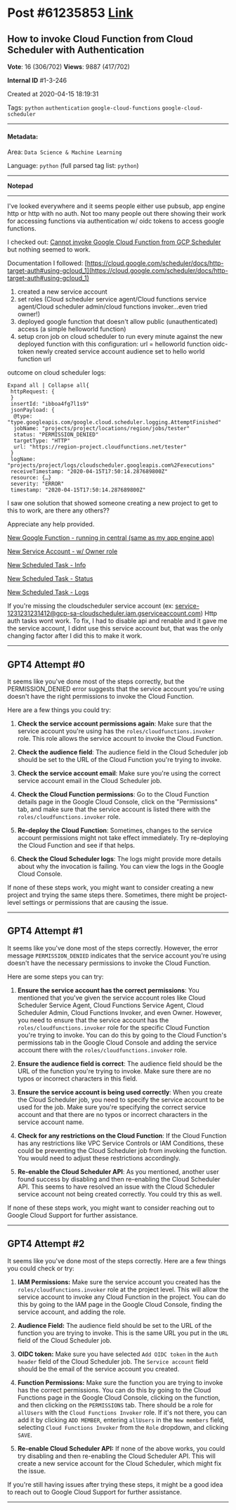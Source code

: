 
# Post \#61235853 [Link](https://stackoverflow.com/questions/61235853/)

## How to invoke Cloud Function from Cloud Scheduler with Authentication

**Vote**: 16 (306/702) **Views**: 9887 (417/702) 

**Internal ID** \#1-3-246

Created at 2020-04-15 18:19:31

Tags: `python` `authentication` `google-cloud-functions` `google-cloud-scheduler`

----------

#### Metadata:

Area: `Data Science & Machine Learning`

Language: `python` (full parsed tag list: `python`)

----------

**Notepad**


----------

I've looked everywhere and it seems people either use pubsub, app engine http or http with no auth. Not too many people out there showing their work for accessing functions via authentication w/ oidc tokens to access google functions. 

I checked out: [Cannot invoke Google Cloud Function from GCP Scheduler](https://stackoverflow.com/questions/60055422/cannot-invoke-google-cloud-function-from-gcp-scheduler) but nothing seemed to work.

Documentation I followed:
[https://cloud.google.com/scheduler/docs/http-target-auth#using-gcloud_1](https://cloud.google.com/scheduler/docs/http-target-auth#using-gcloud_1)


1. created a new service account
2. set roles (Cloud scheduler service agent/Cloud functions service agent/Cloud scheduler admin/cloud functions invoker...even tried owner!)
3. deployed google function that doesn't allow public (unauthenticated) access (a simple helloworld function)
4. setup cron job on cloud scheduler to run every minute against the new deployed function with this configuration: url = helloworld function oidc-token newly created service account audience set to hello world function url



outcome on cloud scheduler logs:

```
Expand all | Collapse all{
 httpRequest: {
 }
 insertId: "ibboa4fg7l1s9"  
 jsonPayload: {
  @type: "type.googleapis.com/google.cloud.scheduler.logging.AttemptFinished"   
  jobName: "projects/project/locations/region/jobs/tester"   
  status: "PERMISSION_DENIED"   
  targetType: "HTTP"   
  url: "https://region-project.cloudfunctions.net/tester"   
 }
 logName: "projects/project/logs/cloudscheduler.googleapis.com%2Fexecutions"  
 receiveTimestamp: "2020-04-15T17:50:14.287689800Z"  
 resource: {…}  
 severity: "ERROR"  
 timestamp: "2020-04-15T17:50:14.287689800Z"
```


I saw one solution that showed someone creating a new project to get to this to work, are there any others??

Appreciate any help provided.



[New Google Function - running in central (same as my app engine app)](https://i.stack.imgur.com/8ZRRI.png)

[New Service Account - w/ Owner role](https://i.stack.imgur.com/30vXE.png)

[New Scheduled Task - Info](https://i.stack.imgur.com/1Qtr3.png)

[New Scheduled Task - Status](https://i.stack.imgur.com/60cRd.png)

[New Scheduled Task - Logs](https://i.stack.imgur.com/2tXjp.png)



If you're missing the cloudscheduler service account (ex:
service-1231231231412@gcp-sa-cloudscheduler.iam.gserviceaccount.com)
Http auth tasks wont work.
To fix, I had to disable api and renable and it gave me the service account,
I didnt use this service account but, that was the only changing factor after I did this to make it work.


----------
        
## GPT4 Attempt \#0

It seems like you've done most of the steps correctly, but the PERMISSION_DENIED error suggests that the service account you're using doesn't have the right permissions to invoke the Cloud Function.

Here are a few things you could try:

1. **Check the service account permissions again**: Make sure that the service account you're using has the `roles/cloudfunctions.invoker` role. This role allows the service account to invoke the Cloud Function.

2. **Check the audience field**: The audience field in the Cloud Scheduler job should be set to the URL of the Cloud Function you're trying to invoke.

3. **Check the service account email**: Make sure you're using the correct service account email in the Cloud Scheduler job.

4. **Check the Cloud Function permissions**: Go to the Cloud Function details page in the Google Cloud Console, click on the "Permissions" tab, and make sure that the service account is listed there with the `roles/cloudfunctions.invoker` role.

5. **Re-deploy the Cloud Function**: Sometimes, changes to the service account permissions might not take effect immediately. Try re-deploying the Cloud Function and see if that helps.

6. **Check the Cloud Scheduler logs**: The logs might provide more details about why the invocation is failing. You can view the logs in the Google Cloud Console.

If none of these steps work, you might want to consider creating a new project and trying the same steps there. Sometimes, there might be project-level settings or permissions that are causing the issue.

--------

## GPT4 Attempt \#1

It seems like you've done most of the steps correctly. However, the error message `PERMISSION_DENIED` indicates that the service account you're using doesn't have the necessary permissions to invoke the Cloud Function.

Here are some steps you can try:

1. **Ensure the service account has the correct permissions**: You mentioned that you've given the service account roles like Cloud Scheduler Service Agent, Cloud Functions Service Agent, Cloud Scheduler Admin, Cloud Functions Invoker, and even Owner. However, you need to ensure that the service account has the `roles/cloudfunctions.invoker` role for the specific Cloud Function you're trying to invoke. You can do this by going to the Cloud Function's permissions tab in the Google Cloud Console and adding the service account there with the `roles/cloudfunctions.invoker` role.

2. **Ensure the audience field is correct**: The audience field should be the URL of the function you're trying to invoke. Make sure there are no typos or incorrect characters in this field.

3. **Ensure the service account is being used correctly**: When you create the Cloud Scheduler job, you need to specify the service account to be used for the job. Make sure you're specifying the correct service account and that there are no typos or incorrect characters in the service account name.

4. **Check for any restrictions on the Cloud Function**: If the Cloud Function has any restrictions like VPC Service Controls or IAM Conditions, these could be preventing the Cloud Scheduler job from invoking the function. You would need to adjust these restrictions accordingly.

5. **Re-enable the Cloud Scheduler API**: As you mentioned, another user found success by disabling and then re-enabling the Cloud Scheduler API. This seems to have resolved an issue with the Cloud Scheduler service account not being created correctly. You could try this as well.

If none of these steps work, you might want to consider reaching out to Google Cloud Support for further assistance.

--------

## GPT4 Attempt \#2

It seems like you've done most of the steps correctly. Here are a few things you could check or try:

1. **IAM Permissions:** Make sure the service account you created has the `roles/cloudfunctions.invoker` role at the project level. This will allow the service account to invoke any Cloud Function in the project. You can do this by going to the IAM page in the Google Cloud Console, finding the service account, and adding the role.

2. **Audience Field:** The audience field should be set to the URL of the function you are trying to invoke. This is the same URL you put in the `URL` field of the Cloud Scheduler job.

3. **OIDC token:** Make sure you have selected `Add OIDC token` in the `Auth header` field of the Cloud Scheduler job. The `Service account` field should be the email of the service account you created.

4. **Function Permissions:** Make sure the function you are trying to invoke has the correct permissions. You can do this by going to the Cloud Functions page in the Google Cloud Console, clicking on the function, and then clicking on the `PERMISSIONS` tab. There should be a role for `allUsers` with the `Cloud Functions Invoker` role. If it's not there, you can add it by clicking `ADD MEMBER`, entering `allUsers` in the `New members` field, selecting `Cloud Functions Invoker` from the `Role` dropdown, and clicking `SAVE`.

5. **Re-enable Cloud Scheduler API:** If none of the above works, you could try disabling and then re-enabling the Cloud Scheduler API. This will create a new service account for the Cloud Scheduler, which might fix the issue.

If you're still having issues after trying these steps, it might be a good idea to reach out to Google Cloud Support for further assistance.

--------
